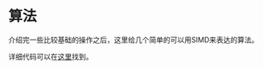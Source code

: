 # 算法

介绍完一些比较基础的操作之后，这里给几个简单的可以用SIMD来表达的算法。

详细代码可以在[这里](https://github.com/TOETOE55/simd_demo)找到。

